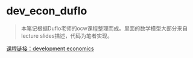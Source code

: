# dev_econ_duflo
>本笔记根据Duflo老师的ocw课程整理而成。里面的数学模型大部分来自lecture slides描述，代码为笔者实现。
>
[课程链接：development economics](https://ocw.mit.edu/courses/14-771-development-economics-fall-2021/pages/syllabus/)
